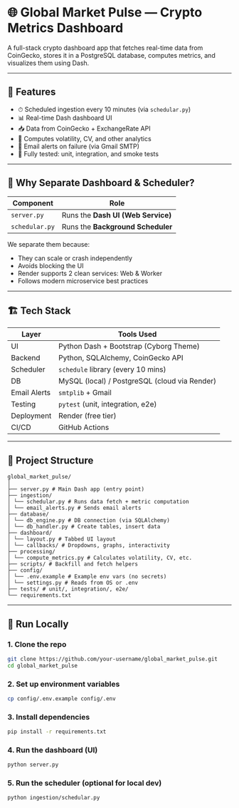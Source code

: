 # 🌐 Global Market Pulse — Crypto Metrics Dashboard

A full-stack crypto dashboard app that fetches real-time data from CoinGecko, stores it in a PostgreSQL database, computes metrics, and visualizes them using Dash.

---

## 🚀 Features

- ⏱ Scheduled ingestion every 10 minutes (via `schedular.py`)
- 📊 Real-time Dash dashboard UI
- 📥 Data from CoinGecko + ExchangeRate API
- 🧠 Computes volatility, CV, and other analytics
- 📧 Email alerts on failure (via Gmail SMTP)
- 🧪 Fully tested: unit, integration, and smoke tests

---

## 🧠 Why Separate Dashboard & Scheduler?

| Component     | Role                                 |
|---------------|--------------------------------------|
| `server.py`   | Runs the **Dash UI (Web Service)**   |
| `schedular.py`| Runs the **Background Scheduler**    |

We separate them because:
- They can scale or crash independently
- Avoids blocking the UI
- Render supports 2 clean services: Web & Worker
- Follows modern microservice best practices

---

## 🏗 Tech Stack

| Layer         | Tools Used                                    |
|---------------|-----------------------------------------------|
| UI            | Python Dash + Bootstrap (Cyborg Theme)        |
| Backend       | Python, SQLAlchemy, CoinGecko API             |
| Scheduler     | `schedule` library (every 10 mins)            |
| DB            | MySQL (local) / PostgreSQL (cloud via Render)|
| Email Alerts  | `smtplib` + Gmail                             |
| Testing       | `pytest` (unit, integration, e2e)             |
| Deployment    | Render (free tier)                            |
| CI/CD         | GitHub Actions                                |

---

## 📁 Project Structure
```
global_market_pulse/
│
├── server.py # Main Dash app (entry point)
├── ingestion/
│ └── schedular.py # Runs data fetch + metric computation
│ └── email_alerts.py # Sends email alerts
├── database/
│ └── db_engine.py # DB connection (via SQLAlchemy)
│ └── db_handler.py # Create tables, insert data
├── dashboard/
│ └── layout.py # Tabbed UI layout
│ └── callbacks/ # Dropdowns, graphs, interactivity
├── processing/
│ └── compute_metrics.py # Calculates volatility, CV, etc.
├── scripts/ # Backfill and fetch helpers
├── config/
│ └── .env.example # Example env vars (no secrets)
│ └── settings.py # Reads from OS or .env
├── tests/ # unit/, integration/, e2e/
└── requirements.txt
```

---

## 🧪 Run Locally

### 1. Clone the repo

```bash
git clone https://github.com/your-username/global_market_pulse.git
cd global_market_pulse
```

### 2. Set up environment variables
```bash
cp config/.env.example config/.env
```

### 3. Install dependencies
```bash
pip install -r requirements.txt
```


### 4. Run the dashboard (UI)
```bash
python server.py
```


### 5. Run the scheduler (optional for local dev)
```bash
python ingestion/schedular.py
```
